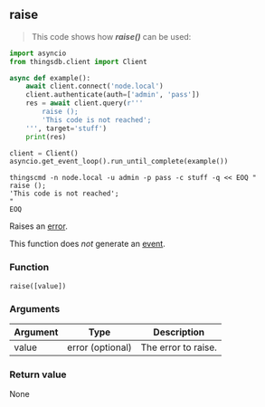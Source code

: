 ## raise

> This code shows how ***raise()*** can be used:

```python
import asyncio
from thingsdb.client import Client

async def example():
    await client.connect('node.local')
    client.authenticate(auth=['admin', 'pass'])
    res = await client.query(r'''
        raise ();
        'This code is not reached';
    ''', target='stuff')
    print(res)

client = Client()
asyncio.get_event_loop().run_until_complete(example())
```

```shell
thingscmd -n node.local -u admin -p pass -c stuff -q << EOQ "
raise ();
'This code is not reached';
"
EOQ
```

Raises an [error](#error-type).

This function does *not* generate an [event](#events).

### Function
`raise([value])`

### Arguments
Argument | Type | Description
-------- | ---- | -----------
value | error (optional) | The error to raise.

### Return value
None